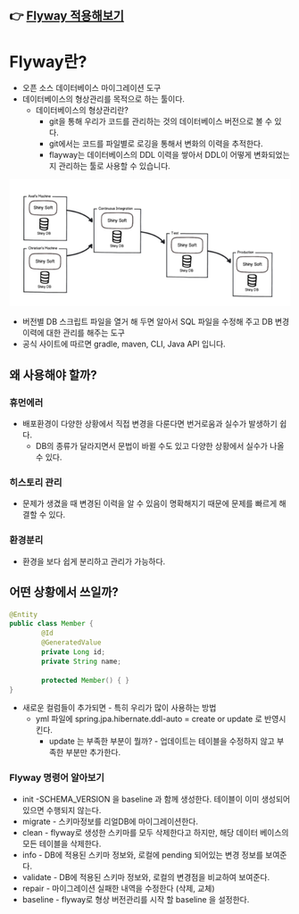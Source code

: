 ## 👉 [Flyway 적용해보기](README2.md)

# Flyway란?

- 오픈 소스 데이터베이스 마이그레이션 도구
- 데이터베이스의 형상관리를 목적으로 하는 툴이다.
    - 데이터베이스의 형상관리란?
        - git을 통해 우리가 코드를 관리하는 것의 데이터베이스 버전으로 볼 수 있다.
        - git에서는 코드를 파일별로 로깅을 통해서 변화의 이력을 추적한다.
        - flayway는 데이터베이스의 DDL 이력을 쌓아서 DDL이 어떻게 변화되었는지 관리하는 툴로 사용할 수 있습니다.

![img.png](images/img.png)

- 버전별 DB 스크립트 파일을 열거 해 두면 알아서 SQL 파일을 수정해 주고 DB 변경 이력에 대한 관리를 해주는 도구
- 공식 사이트에 따르면 gradle, maven, CLI, Java API 입니다.

## 왜 사용해야 할까?

### 휴먼에러
* 배포환경이 다양한 상황에서 직접 변경을 다룬다면 번거로움과 실수가 발생하기 쉽다. 
    * DB의 종류가 달라지면서 문법이 바뀔 수도 있고 다양한 상황에서 실수가 나올 수 있다.

### 히스토리 관리
* 문제가 생겼을 때 변경된 이력을 알 수 있음이 명확해지기 때문에 문제를 빠르게 해결할 수 있다.

### 환경분리
* 환경을 보다 쉽게 분리하고 관리가 가능하다.


## 어떤 상황에서 쓰일까?

```java
@Entity
public class Member {
		@Id
		@GeneratedValue
		private Long id;
		private String name;

		protected Member() { }
}
```

- 새로운 컬럼들이 추가되면 - 특히 우리가 많이 사용하는 방법
  - yml 파일에 spring.jpa.hibernate.ddl-auto = create or update 로 반영시킨다.
    - update 는 부족한 부분이 뭘까? - 업데이트는 테이블을 수정하지 않고 부족한 부분만 추가한다.


### Flyway 명령어 알아보기
* init -SCHEMA_VERSION 을 baseline 과 함께 생성한다. 테이블이 이미 생성되어 있으면 수행되지 않는다.
* migrate - 스키마정보를 리얼DB에 마이그레이션한다.
* clean - flyway로 생성한 스키마를 모두 삭제한다고 하지만, 해당 데이터 베이스의 모든 테이블을 삭제한다.
* info - DB에 적용된 스키마 정보와, 로컬에 pending 되어있는 변경 정보를 보여준다.
* validate - DB에 적용된 스키마 정보와, 로컬의 변경점을 비교하여 보여준다.
* repair - 마이그레이션 실패한 내역을 수정한다 (삭제, 교체)
* baseline - flyway로 형상 버전관리를 시작 할 baseline 을 설정한다.